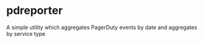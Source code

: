 # pdreporter
A simple utility which aggregates PagerDuty events by date and aggregates by service type

<TODO>
